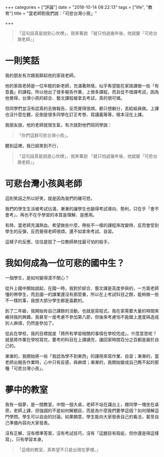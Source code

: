 +++
categories = ["評論"]
date = "2018-10-14 08:22:13"
tags = ["life", "教育"]
title = "當老師對我們說：「可悲台灣小孩」"

+++
> 「這句話真是說到心坎裡」，我笑著說
> 「就只怕過幾年後，他就變『可悲台灣老師』」

# 一則笑話
我的朋友有次跟我聊起他的家政老師。

他的家政老師是一位年輕的新老師，充滿著熱情，似乎希望能在家政課做一些「有意義」的課程。所以他出了很多報告作業，上很多課程，而且從不借課考試，因為他覺得，台灣小孩的綜合、藝文課程被拿去考試，真的很可憐。

但同學們並沒有認真的去做報告，反而覺得很煩，都只想躺分，丟給組員做。上課也沒什麼在聽，反倒是很多同學在訂正考卷、寫講義等等，根本沒在上課。

我朋友說，他的老師就很生氣，有次就對他們班同學說：
> 「你們這群可悲台灣小孩」。

聽到這裡，我已經笑到不行，
> 「這句話真是說進心坎裡」，我笑著說
> 「就只怕過幾年後，他就變『可悲台灣老師』」

# 可悲台灣小孩與老師
這則笑話之所以好笑，就是因為我們的確可悲。

我們的學生生活被考試佔滿，漸漸的讓學生也變得考試導向、勢利，只在乎「會不會考」，再也不在乎學習的本質是理解、是應用。

有時，當老師充滿熱血，希望做些什麼，帶些不一樣的課程來改變時，反而會受到學生的反彈，反而覺得老師很煩，還不如拿來考試、自習。

這樣子的反應，往往是毀了一位教師熱忱最可怕的殺手。

# 我如何成為一位可悲的國中生？
一個學生，是如何變得漠不關心？

從升上國中開始說起，在國一時，我對於綜合、藝文課是高度參與的，一方面老師懂的帶學生，而且國一的課業還沒有那麼重，所以在上考試科目之餘，能夠做一些不一樣的事，我想大部分學生都是喜歡的。

到了二年級，我開始有自己課餘的活動，也就是寫程式。我在家需要大量的時間來維持我的興趣，我甚至一度考慮不參加第八節，但後來考慮怕不能跟上進度與造成別人麻煩，仍然是參加了。

從此在學校，我的目標就是「將所有學習相關的事情在學校完成」，什麼意思呢？就是將作業在學校寫完，要考的科目在上課讀完，讓回家時間百分之百都是屬於自己的。

漸漸的，我開始將一些「我認為學不到東西」的課用來寫作業、自習；漸漸的，當老師出報告作業時，心中只有反感，與麻煩；漸漸的，我開始變成自己瞧不起的那種「可悲台灣小孩」。

# 夢中的教室
我有一個夢，是一間教室，中間一個大桌，老師不站在講台上，跟同學一塊坐在桌旁。老師上課，但強調的不是如何解題目，而是為什麼我們要學這個？如何理解這門學問。學生可以自由的討論，如果願意，學生能向大家發表自己的看法，甚至自己準備內容向大家發表。

沒有正解，沒有標準答案，沒有考試技巧，沒有「這題目有瑕疵，但你還是得這樣寫」，只有學習本身。

> 「這樣的教室，真希望不只是出現在夢裡。」
